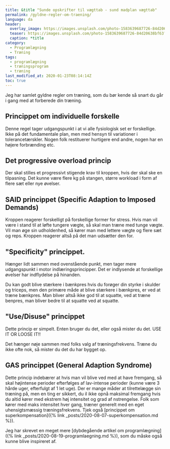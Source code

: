 ```yaml
---
title: &title "Sunde opskrifter til vægttab - sund madplan vægttab"
permalink: /gyldne-regler-om-traening/
language: da
header:
  overlay_image: https://images.unsplash.com/photo-1583639687726-84d20638bf63?ixlib=rb-1.2.1&ixid=eyJhcHBfaWQiOjEyMDd9&auto=format&fit=crop&w=1932&q=80
  teaser: https://images.unsplash.com/photo-1583639687726-84d20638bf63?ixlib=rb-1.2.1&ixid=eyJhcHBfaWQiOjEyMDd9&auto=format&fit=crop&w=400&q=80
  caption: *title
category:
  - Programlægning
  - Træning
tags:
  - programlægning
  - træningsprogram
  - træning
last_modified_at: 2020-01-23T08:14:14Z
toc: true
---
```


Jeg har samlet gyldne regler om træning, som du bør kende så snart du går i gang med at forberede din træning.

## Princippet om individuelle forskelle

Denne regel tager udgangspunkt i at vi alle fysiologisk set er forskellige. Ikke på det fundamentale plan, men med hensyn til variationer i tolerancetærskler. Nogen folk restituerer hurtigere end andre, nogen har en højere forbrænding etc.

## Det progressive overload princip

Der skal stilles et progressivt stigende krav til kroppen, hvis der skal ske en tilpasning. Det kunne være flere kg på stangen, større workload i form af flere sæt eller nye øvelser.

## SAID princippet (Specific Adaption to Imposed Demands)

Kroppen reagerer forskelligt på forskellige former for stress. Hvis man vil være i stand til at løfte tungere vægte, så skal man træne med tunge vægte. Vil man øge sin udholdenhed, så kører man med lettere vægte og flere sæt og reps. Kroppen reagerer altså på det man udsætter den for.

## &quot;Specificity&quot; princippet.

Hænger lidt sammen med ovenstående punkt, men tager mere udgangspunkt i motor indlæringsprincipper. Det er indlysende at forskellige øvelser har indflydelse på hinanden.

Du kan godt blive stærkere i bænkpres hvis du forøger din styrke i skulder og triceps, men den primære måde at blive stærkere i bænkpres, er ved at træne bænkpres. Man bliver altså ikke god til at squatte, ved at træne benpres, man bliver bedre til at squatte ved at squatte.

## &quot;Use/Disuse&quot; princippet

Dette princip er simpelt. Enten bruger du det, eller også mister du det. USE IT OR LOOSE IT!!

Det hænger nøje sammen med folks valg af træningsfrekvens. Træne du ikke ofte nok, så mister du det du har bygget op.

## GAS princippet (General Adaption Syndrome)

Dette princip indebærer at hvis man vil blive ved med at have fremgang, så skal højintense perioder efterfølges af lav-intense perioder (kunne være 3 hårde uger, efterfulgt af 1 let uge). Der er mange måder at tilrettelægge sin træning på, men en ting er sikkert, du il ikke opnå maksimal fremgang hvis du altid kører med ekstrem høj intensitet og grad af nstrengelse. Folk som kører med maks intensitet hver gang, træner generelt med en eget uhensigtsmæssig træningsfrekvens. Tjek også [princippet om superkompensation]({% link _posts/2020-08-07-superkompensation.md %}).

Jeg har skrevet en meget mere [dybdegående artikel om programlægning]({% link _posts/2020-08-19-programlaegning.md %}), som du måske også kunne blive inspireret af.